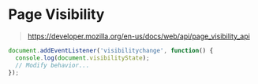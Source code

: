 # Page Visibility

> https://developer.mozilla.org/en-us/docs/web/api/page_visibility_api

```ts
document.addEventListener('visibilitychange', function() {
  console.log(document.visibilityState);
  // Modify behavior...
});
```
